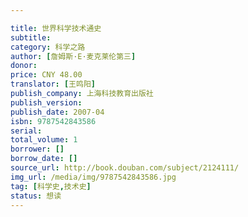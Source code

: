 ```yaml
---

title: 世界科学技术通史
subtitle: 
category: 科学之路
author: [詹姆斯·E·麦克莱伦第三]
donor: 
price: CNY 48.00
translator: [王鸣阳]
publish_company: 上海科技教育出版社
publish_version: 
publish_date: 2007-04
isbn: 9787542843586
serial: 
total_volume: 1
borrower: []
borrow_date: []
source_url: http://book.douban.com/subject/2124111/
img_url: /media/img/9787542843586.jpg
tag: [科学史,技术史]
status: 想读
---
```

